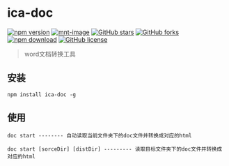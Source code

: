 # ica-doc

[![npm version][npm-image]][npm-url] [![mnt-image](https://img.shields.io/maintenance/yes/2023.svg?style=flat-square)](../../commits/master) [![GitHub stars](https://img.shields.io/github/stars/artdong/ica-doc.svg?style=flat-square)](https://github.com/artdong/ica-doc/stargazers) [![GitHub forks](https://img.shields.io/github/forks/artdong/ica-doc.svg?style=flat-square)](https://github.com/artdong/ica-doc/network) [![npm download][download-image]][download-url] [![GitHub license](https://img.shields.io/badge/license-MIT-blue.svg?style=flat-square)](https://github.com/artdong/ica-doc/blob/master/LICENSE)

[npm-image]: http://img.shields.io/npm/v/ica-doc.svg?style=flat-square
[npm-url]: http://npmjs.org/package/ica-doc
[download-image]: https://img.shields.io/npm/dm/ica-doc.svg?style=flat-square
[download-url]: https://npmjs.org/package/ica-doc
[bundlephobia-url]: https://bundlephobia.com/result?p=ica-doc
[bundlephobia-image]: https://badgen.net/bundlephobia/minzip/ica-doc

> word文档转换工具

## 安装

`npm install ica-doc -g`

## 使用

```
doc start -------- 自动读取当前文件夹下的doc文件并转换成对应的html

doc start [sorceDir] [distDir] --------- 读取目标文件夹下的doc文件并转换成对应的html
```
